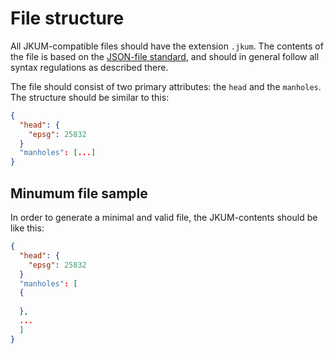 # File structure

All JKUM-compatible files should have the extension `.jkum`. The
contents of the file is based on the [JSON-file standard], and should in general
follow all syntax regulations as described there.

  [JSON-file standard]: https://www.json.org/
  
The file should consist of two primary attributes: the `head` and the `manholes`. 
The structure should be similar to this:

``` json
{
  "head": {
    "epsg": 25832
  }
  "manholes": [...]
}
```

## Minumum file sample
In order to generate a minimal and valid file, the JKUM-contents should be like this:


``` json
{
  "head": {
    "epsg": 25832
  }
  "manholes": [
  {
    
  },
  ...
  ]
}
```